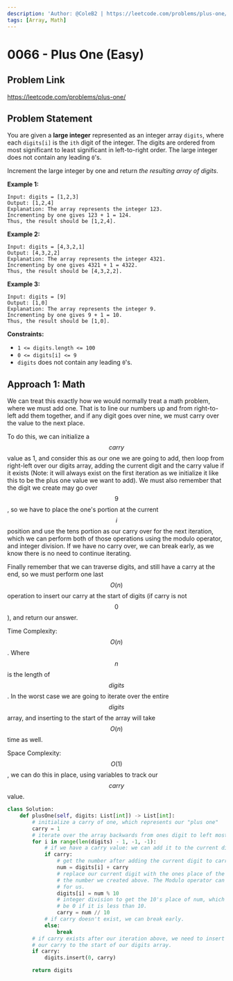 ```yaml
---
description: 'Author: @ColeB2 | https://leetcode.com/problems/plus-one/'
tags: [Array, Math]
---
```


# 0066 - Plus One (Easy)

## Problem Link

https://leetcode.com/problems/plus-one/

## Problem Statement

You are given a **large integer** represented as an integer array `digits`, where each `digits[i]` is the `ith` digit of the integer. The digits are ordered from most significant to least significant in left-to-right order. The large integer does not contain any leading `0`'s.

Increment the large integer by one and return _the resulting array of digits_.

**Example 1:**

```
Input: digits = [1,2,3]
Output: [1,2,4]
Explanation: The array represents the integer 123.
Incrementing by one gives 123 + 1 = 124.
Thus, the result should be [1,2,4].
```

**Example 2:**

```
Input: digits = [4,3,2,1]
Output: [4,3,2,2]
Explanation: The array represents the integer 4321.
Incrementing by one gives 4321 + 1 = 4322.
Thus, the result should be [4,3,2,2].
```

**Example 3:**

```
Input: digits = [9]
Output: [1,0]
Explanation: The array represents the integer 9.
Incrementing by one gives 9 + 1 = 10.
Thus, the result should be [1,0].
```

**Constraints:**

- `1 <= digits.length <= 100`
- `0 <= digits[i] <= 9`
- `digits` does not contain any leading `0`'s.

## Approach 1: Math

We can treat this exactly how we would normally treat a math problem, where we must add one. That is to line our numbers up and from right-to-left add them together, and if any digit goes over nine, we must carry over the value to the next place.

To do this, we can initialize a $$carry$$ value as 1, and consider this as our one we are going to add, then loop from right-left over our digits array, adding the current digit and the carry value if it exists (Note: it will always exist on the first iteration as we initialize it like this to be the plus one value we want to add). We must also remember that the digit we create may go over $$9$$, so we have to place the one's portion at the current $$i$$ position and use the tens portion as our carry over for the next iteration, which we can perform both of those operations using the modulo operator, and integer division. If we have no carry over, we can break early, as we know there is no need to continue iterating.

Finally remember that we can traverse digits, and still have a carry at the end, so we must perform one last $$O(n)$$ operation to insert our carry at the start of digits (if carry is not $$0$$), and return our answer.

Time Complexity: $$O(n)$$. Where $$n$$ is the length of $$digits$$. In the worst case we are going to iterate over the entire $$digits$$ array, and inserting to the start of the array will take $$O(n)$$ time as well.

Space Complexity: $$O(1)$$, we can do this in place, using variables to track our $$carry$$ value.

<Tabs>
<TabItem value="python" label="Python">
<SolutionAuthor name="@ColeB2"/>

```py
class Solution:
    def plusOne(self, digits: List[int]) -> List[int]:
        # initialize a carry of one, which represents our "plus one"
        carry = 1
        # iterate over the array backwards from ones digit to left most digit.
        for i in range(len(digits) - 1, -1, -1):
            # if we have a carry value: we can add it to the current digit.
            if carry:
                # get the number after adding the current digit to carry.
                num = digits[i] + carry
                # replace our current digit with the ones place of the
                # the number we created above. The Modulo operator can do this
                # for us.
                digits[i] = num % 10
                # integer division to get the 10's place of num, which will
                # be 0 if it is less than 10.
                carry = num // 10
            # if carry doesn't exist, we can break early.
            else:
                break
        # if carry exists after our iteration above, we need to insert
        # our carry to the start of our digits array.
        if carry:
            digits.insert(0, carry)

        return digits
```

</TabItem>
</Tabs>